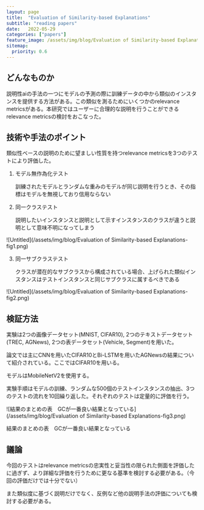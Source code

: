 ```yaml
---
layout: page
title:  "Evaluation of Similarity-based Explanations"
subtitle: "reading papers"
date:   2022-05-29
categories: ["papers"]
feature_image: /assets/img/blog/Evaluation of Similarity-based Explanations-fig3.png
sitemap:
  priority: 0.6
---
```


## どんなものか

説明性aiの手法の一つにモデルの予測の際に訓練データの中から類似のインスタンスを提供する方法がある。この類似を測るためにいくつかのrelevance metricsがある。本研究ではユーザーに合理的な説明を行うことができるrelevance metricsの検討をおこなった。
<!--more-->

## 技術や手法のポイント

類似性ベースの説明のために望ましい性質を持つrelevance metricsを3つのテストにより評価した。

1. モデル無作為化テスト
    
    訓練されたモデルとランダムな重みのモデルが同じ説明を行うとき、その指標はモデルを無視しており信用ならない
    
2. 同一クラステスト
    
    説明したいインスタンスと説明として示すインスタンスのクラスが違うと説明として意味不明になってしまう
    

![Untitled](/assets/img/blog/Evaluation of Similarity-based Explanations-fig1.png)

3. 同一サブクラステスト
    
    クラスが潜在的なサブクラスから構成されている場合、上げられた類似インスタンスはテストインスタンスと同じサブクラスに属するべきである
    

![Untitled](/assets/img/blog/Evaluation of Similarity-based Explanations-fig2.png)

## 検証方法

実験は2つの画像データセット(MNIST, CIFAR10), 2つのテキストデータセット(TREC, AGNews), 2つの表データセット(Vehicle, Segment)を用いた。

論文では主にCNNを用いたCIFAR10とBi-LSTMを用いたAGNewsの結果について紹介されている。ここではCIFAR10を用いる。

モデルはMobileNetV2を使用する。

実験手順はモデルの訓練、ランダムな500個のテストインスタンスの抽出、3つのテストの流れを10回繰り返した。それぞれのテストは定量的に評価を行う。

![結果のまとめの表　GCが一番良い結果となっている](/assets/img/blog/Evaluation of Similarity-based Explanations-fig3.png)

結果のまとめの表　GCが一番良い結果となっている

## 議論

今回のテストはrelevance metricsの忠実性と妥当性の限られた側面を評価したに過ぎず、より詳細な評価を行うために更なる基準を検討する必要がある。（今回の評価だけでは十分でない）

また類似度に基づく説明だけでなく、反例など他の説明手法の評価についても検討する必要がある。
